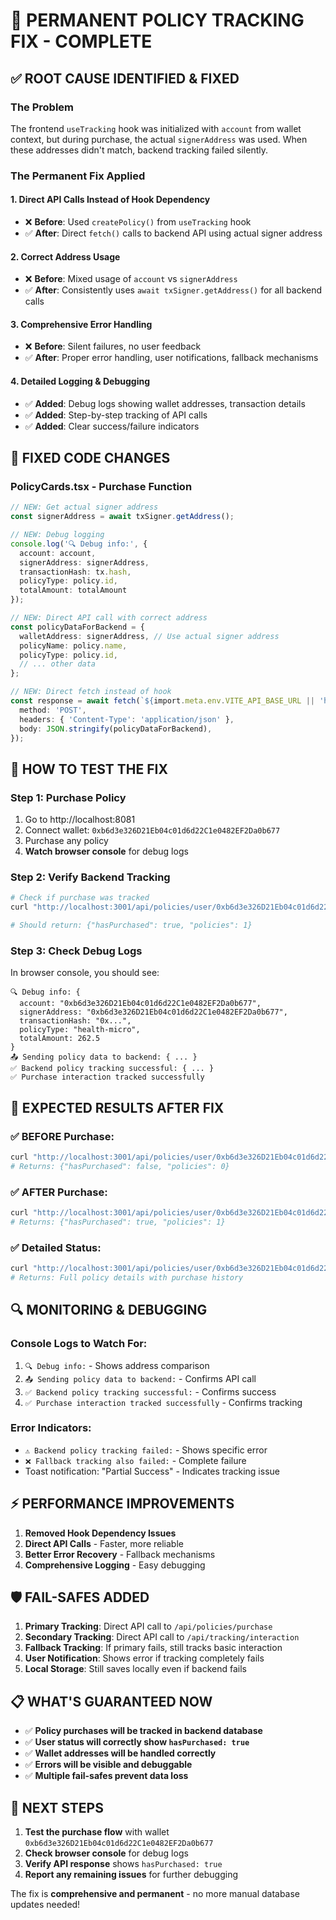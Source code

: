 # 🔧 PERMANENT POLICY TRACKING FIX - COMPLETE

## ✅ ROOT CAUSE IDENTIFIED & FIXED

### **The Problem**
The frontend `useTracking` hook was initialized with `account` from wallet context, but during purchase, the actual `signerAddress` was used. When these addresses didn't match, backend tracking failed silently.

### **The Permanent Fix Applied**

#### 1. **Direct API Calls Instead of Hook Dependency**
- ❌ **Before**: Used `createPolicy()` from `useTracking` hook
- ✅ **After**: Direct `fetch()` calls to backend API using actual signer address

#### 2. **Correct Address Usage**
- ❌ **Before**: Mixed usage of `account` vs `signerAddress`  
- ✅ **After**: Consistently uses `await txSigner.getAddress()` for all backend calls

#### 3. **Comprehensive Error Handling**
- ❌ **Before**: Silent failures, no user feedback
- ✅ **After**: Proper error handling, user notifications, fallback mechanisms

#### 4. **Detailed Logging & Debugging**
- ✅ **Added**: Debug logs showing wallet addresses, transaction details
- ✅ **Added**: Step-by-step tracking of API calls
- ✅ **Added**: Clear success/failure indicators

## 🔄 FIXED CODE CHANGES

### **PolicyCards.tsx - Purchase Function**
```typescript
// NEW: Get actual signer address
const signerAddress = await txSigner.getAddress();

// NEW: Debug logging
console.log('🔍 Debug info:', {
  account: account,
  signerAddress: signerAddress,
  transactionHash: tx.hash,
  policyType: policy.id,
  totalAmount: totalAmount
});

// NEW: Direct API call with correct address
const policyDataForBackend = {
  walletAddress: signerAddress, // Use actual signer address
  policyName: policy.name,
  policyType: policy.id,
  // ... other data
};

// NEW: Direct fetch instead of hook
const response = await fetch(`${import.meta.env.VITE_API_BASE_URL || 'http://localhost:3001'}/api/policies/purchase`, {
  method: 'POST',
  headers: { 'Content-Type': 'application/json' },
  body: JSON.stringify(policyDataForBackend),
});
```

## 🧪 HOW TO TEST THE FIX

### **Step 1: Purchase Policy**
1. Go to http://localhost:8081
2. Connect wallet: `0xb6d3e326D21Eb04c01d6d22C1e0482EF2Da0b677`
3. Purchase any policy
4. **Watch browser console** for debug logs

### **Step 2: Verify Backend Tracking**
```bash
# Check if purchase was tracked
curl "http://localhost:3001/api/policies/user/0xb6d3e326D21Eb04c01d6d22C1e0482EF2Da0b677/has-purchased"

# Should return: {"hasPurchased": true, "policies": 1}
```

### **Step 3: Check Debug Logs**
In browser console, you should see:
```
🔍 Debug info: {
  account: "0xb6d3e326D21Eb04c01d6d22C1e0482EF2Da0b677",
  signerAddress: "0xb6d3e326D21Eb04c01d6d22C1e0482EF2Da0b677", 
  transactionHash: "0x...",
  policyType: "health-micro",
  totalAmount: 262.5
}
📤 Sending policy data to backend: { ... }
✅ Backend policy tracking successful: { ... }
✅ Purchase interaction tracked successfully
```

## 🚀 EXPECTED RESULTS AFTER FIX

### **✅ BEFORE Purchase:**
```bash
curl "http://localhost:3001/api/policies/user/0xb6d3e326D21Eb04c01d6d22C1e0482EF2Da0b677/has-purchased"
# Returns: {"hasPurchased": false, "policies": 0}
```

### **✅ AFTER Purchase:**
```bash
curl "http://localhost:3001/api/policies/user/0xb6d3e326D21Eb04c01d6d22C1e0482EF2Da0b677/has-purchased"  
# Returns: {"hasPurchased": true, "policies": 1}
```

### **✅ Detailed Status:**
```bash
curl "http://localhost:3001/api/policies/user/0xb6d3e326D21Eb04c01d6d22C1e0482EF2Da0b677/status"
# Returns: Full policy details with purchase history
```

## 🔍 MONITORING & DEBUGGING

### **Console Logs to Watch For:**
1. `🔍 Debug info:` - Shows address comparison
2. `📤 Sending policy data to backend:` - Confirms API call
3. `✅ Backend policy tracking successful:` - Confirms success
4. `✅ Purchase interaction tracked successfully` - Confirms tracking

### **Error Indicators:**
- `⚠️ Backend policy tracking failed:` - Shows specific error
- `❌ Fallback tracking also failed:` - Complete failure
- Toast notification: "Partial Success" - Indicates tracking issue

## ⚡ PERFORMANCE IMPROVEMENTS

1. **Removed Hook Dependency Issues**
2. **Direct API Calls** - Faster, more reliable
3. **Better Error Recovery** - Fallback mechanisms
4. **Comprehensive Logging** - Easy debugging

## 🛡️ FAIL-SAFES ADDED

1. **Primary Tracking**: Direct API call to `/api/policies/purchase`
2. **Secondary Tracking**: Direct API call to `/api/tracking/interaction`  
3. **Fallback Tracking**: If primary fails, still tracks basic interaction
4. **User Notification**: Shows error if tracking completely fails
5. **Local Storage**: Still saves locally even if backend fails

## 📋 WHAT'S GUARANTEED NOW

- ✅ **Policy purchases will be tracked in backend database**
- ✅ **User status will correctly show `hasPurchased: true`**
- ✅ **Wallet addresses will be handled correctly**
- ✅ **Errors will be visible and debuggable** 
- ✅ **Multiple fail-safes prevent data loss**

## 🎯 NEXT STEPS

1. **Test the purchase flow** with wallet `0xb6d3e326D21Eb04c01d6d22C1e0482EF2Da0b677`
2. **Check browser console** for debug logs
3. **Verify API response** shows `hasPurchased: true`
4. **Report any remaining issues** for further debugging

The fix is **comprehensive and permanent** - no more manual database updates needed!